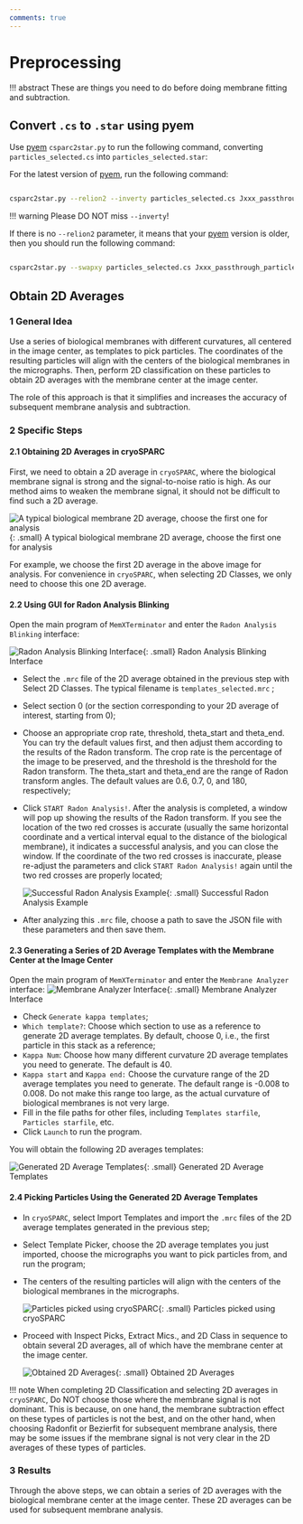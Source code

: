 ```yaml
---
comments: true
---
```


# Preprocessing

!!! abstract
    These are things you need to do before doing membrane fitting and subtraction.

## Convert `.cs` to `.star` using pyem

Use [pyem](https://github.com/asarnow/pyem)  `csparc2star.py` to run the following command, converting `particles_selected.cs` into `particles_selected.star`:

For the latest version of [pyem](https://github.com/asarnow/pyem), run the following command:

```bash

csparc2star.py --relion2 --inverty particles_selected.cs Jxxx_passthrough_particles_selected.cs particles_selected.star
```

!!! warning
    Please DO NOT miss `--inverty`!

If there is no `--relion2` parameter, it means that your [pyem](https://github.com/asarnow/pyem) version is older, then you should run the following command:

```bash

csparc2star.py --swapxy particles_selected.cs Jxxx_passthrough_particles_selected.cs particles_selected.star
```

## Obtain 2D Averages

### 1 General Idea

Use a series of biological membranes with different curvatures, all centered in the image center, as templates to pick particles. The coordinates of the resulting particles will align with the centers of the biological membranes in the micrographs. Then, perform 2D classification on these particles to obtain 2D averages with the membrane center at the image center.

The role of this approach is that it simplifies and increases the accuracy of subsequent membrane analysis and subtraction.

### 2 Specific Steps

#### 2.1 Obtaining 2D Averages in cryoSPARC

First, we need to obtain a 2D average in `cryoSPARC`, where the biological membrane signal is strong and the signal-to-noise ratio is high. As our method aims to weaken the membrane signal, it should not be difficult to find such a 2D average.

![A typical biological membrane 2D average, choose the first one for analysis](../assets/images/1_1.png){: .small}
<span class="caption">A typical biological membrane 2D average, choose the first one for analysis</span>

For example, we choose the first 2D average in the above image for analysis. For convenience in `cryoSPARC`, when selecting 2D Classes, we only need to choose this one 2D average.

#### 2.2 Using GUI for Radon Analysis Blinking

Open the main program of `MemXTerminator` and enter the `Radon Analysis Blinking` interface:

![Radon Analysis Blinking Interface](../assets/images/2_1-1.png){: .small}
<span class="caption">Radon Analysis Blinking Interface</span>

* Select the `.mrc` file of the 2D average obtained in the previous step with Select 2D Classes. The typical filename is `templates_selected.mrc` ;
* Select section 0 (or the section corresponding to your 2D average of interest, starting from 0);
* Choose an appropriate crop rate, threshold, theta_start and theta_end. You can try the default values first, and then adjust them according to the results of the Radon transform. The crop rate is the percentage of the image to be preserved, and the threshold is the threshold for the Radon transform. The theta_start and theta_end are the range of Radon transform angles. The default values are 0.6, 0.7, 0, and 180, respectively;
* Click `START Radon Analysis!`. After the analysis is completed, a window will pop up showing the results of the Radon transform. If you see the location of the two red crosses is accurate (usually the same horizontal coordinate and a vertical interval equal to the distance of the biological membrane), it indicates a successful analysis, and you can close the window. If the coordinate of the two red crosses is inaccurate, please re-adjust the parameters and click `START Radon Analysis!` again until the two red crosses are properly located;

    ![Successful Radon Analysis Example](../assets/images/1_3.png){: .small}
    <span class="caption">Successful Radon Analysis Example</span>

* After analyzing this `.mrc` file, choose a path to save the JSON file with these parameters and then save them.

#### 2.3 Generating a Series of 2D Average Templates with the Membrane Center at the Image Center

Open the main program of `MemXTerminator` and enter the `Membrane Analyzer` interface:
    ![Membrane Analyzer Interface](../assets/images/1_4.png){: .small}
    <span class="caption">Membrane Analyzer Interface</span>

* Check `Generate kappa templates`;
* `Which template?`: Choose which section to use as a reference to generate 2D average templates. By default, choose 0, i.e., the first particle in this stack as a reference;
* `Kappa Num`: Choose how many different curvature 2D average templates you need to generate. The default is 40.
* `Kappa start` and `Kappa end:` Choose the curvature range of the 2D average templates you need to generate. The default range is -0.008 to 0.008. Do not make this range too large, as the actual curvature of biological membranes is not very large.
* Fill in the file paths for other files, including `Templates starfile`, `Particles starfile`, etc.
* Click `Launch` to run the program.

You will obtain the following 2D averages templates:

![Generated 2D Average Templates](../assets/images/kappa-templates-image.gif){: .small}
<span class="caption">Generated 2D Average Templates</span>

#### 2.4 Picking Particles Using the Generated 2D Average Templates

* In `cryoSPARC`, select Import Templates and import the `.mrc` files of the 2D average templates generated in the previous step;
* Select Template Picker, choose the 2D average templates you just imported, choose the micrographs you want to pick particles from, and run the program;
* The centers of the resulting particles will align with the centers of the biological membranes in the micrographs.

    ![Particles picked using cryoSPARC](../assets/images/1_5.png){: .small}
    <span class="caption">Particles picked using cryoSPARC</span>

* Proceed with Inspect Picks, Extract Mics., and 2D Class in sequence to obtain several 2D averages, all of which have the membrane center at the image center.

    ![Obtained 2D Averages](../assets/images/1_6.png){: .small}
    <span class="caption">Obtained 2D Averages</span>

!!! note
    When completing 2D Classification and selecting 2D averages in `cryoSPARC`, Do NOT choose those where the membrane signal is not dominant. This is because, on one hand, the membrane subtraction effect on these types of particles is not the best, and on the other hand, when choosing Radonfit or Bezierfit for subsequent membrane analysis, there may be some issues if the membrane signal is not very clear in the 2D averages of these types of particles.

### 3 Results

Through the above steps, we can obtain a series of 2D averages with the biological membrane center at the image center. These 2D averages can be used for subsequent membrane analysis.
